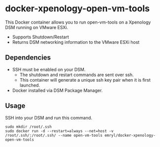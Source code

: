 # docker-xpenology-open-vm-tools

This Docker container allows you to run open-vm-tools on a Xpenology DSM running on VMware ESXi.

* Supports Shutdown/Restart
* Returns DSM networking information to the VMware ESXi host

## Dependencies

* SSH must be enabled on your DSM.
  * The shutdown and restart commands are sent over ssh.
  * This container will generate a unique ssh key pair when it is first launched.
* Docker installed via DSM Package Manager.

## Usage

SSH into your DSM and run this command.

```
sudo mkdir /root/.ssh
sudo docker run -d --restart=always --net=host -v /root/.ssh/:/root/.ssh/ --name open-vm-tools emryl/docker-xpenology-open-vm-tools
```
